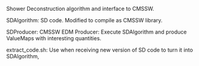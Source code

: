 Shower Deconstruction algorithm and interface to CMSSW.

SDAlgorithm: SD code. Modified to compile as CMSSW library.

SDProducer: CMSSW EDM Producer: Execute SDAlgorithm and produce ValueMaps with interesting quantities.

extract_code.sh: Use when receiving new version of SD code to turn it into SDAlgorithm,